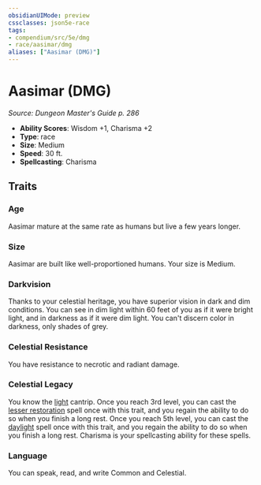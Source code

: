```yaml
---
obsidianUIMode: preview
cssclasses: json5e-race
tags:
- compendium/src/5e/dmg
- race/aasimar/dmg
aliases: ["Aasimar (DMG)"]
---
```

# Aasimar (DMG)
*Source: Dungeon Master's Guide p. 286*  

- **Ability Scores**: Wisdom +1, Charisma +2
- **Type**: race
- **Size**: Medium
- **Speed**: 30 ft.
- **Spellcasting**: Charisma

## Traits

### Age

Aasimar mature at the same rate as humans but live a few years longer.

### Size

Aasimar are built like well-proportioned humans. Your size is Medium.

### Darkvision

Thanks to your celestial heritage, you have superior vision in dark and dim conditions. You can see in dim light within 60 feet of you as if it were bright light, and in darkness as if it were dim light. You can't discern color in darkness, only shades of grey.

### Celestial Resistance

You have resistance to necrotic and radiant damage.

### Celestial Legacy

You know the [light](/compendium/spells/light.md) cantrip. Once you reach 3rd level, you can cast the [lesser restoration](/compendium/spells/lesser-restoration.md) spell once with this trait, and you regain the ability to do so when you finish a long rest. Once you reach 5th level, you can cast the [daylight](/compendium/spells/daylight.md) spell once with this trait, and you regain the ability to do so when you finish a long rest. Charisma is your spellcasting ability for these spells.

### Language

You can speak, read, and write Common and Celestial.